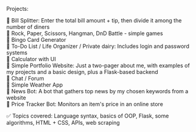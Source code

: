 Projects:

🔸 Bill Splitter: Enter the total bill amount + tip, then divide it among the number of diners <br>
🔸 Rock, Paper, Scissors, Hangman, DnD Battle - simple games <br>
🔸 Bingo Card Generator <br>
🔸 To-Do List / Life Organizer / Private dairy: Includes login and password systems <br>
🔸 Calculator with UI <br>
🔸 Simple Portfolio Website: Just a two-pager about me, with examples of my projects and a basic design, plus a Flask-based backend <br>
🔸 Chat / Forum <br>
🔸 Simple Weather App <br>
🔸 News Bot: A bot that gathers top news by my chosen keywords from a website <br>
🔸 Price Tracker Bot: Monitors an item's price in an online store <br>

✅ Topics covered: Language syntax, basics of OOP, Flask, some algorithms, HTML + CSS, APIs, web scraping
